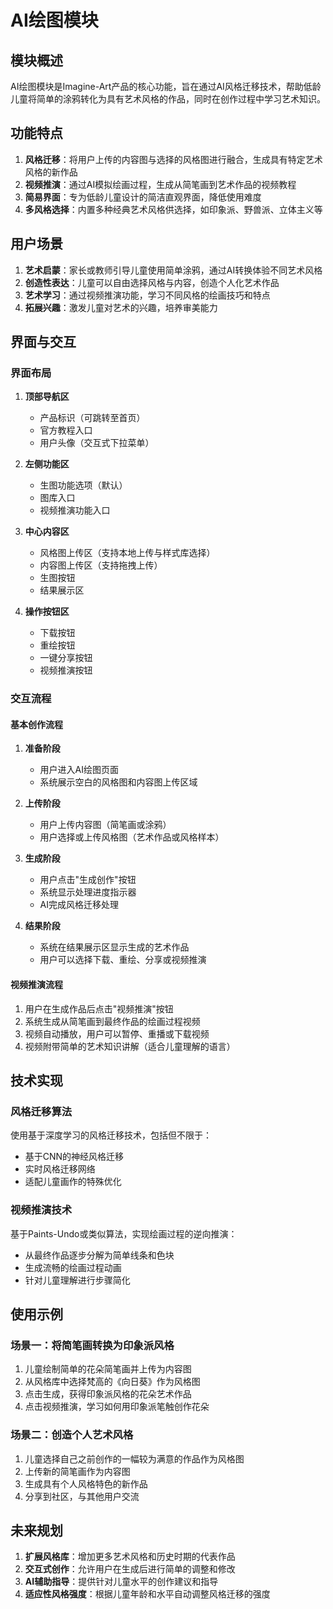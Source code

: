 # AI绘图模块

## 模块概述

AI绘图模块是Imagine-Art产品的核心功能，旨在通过AI风格迁移技术，帮助低龄儿童将简单的涂鸦转化为具有艺术风格的作品，同时在创作过程中学习艺术知识。

## 功能特点

1. **风格迁移**：将用户上传的内容图与选择的风格图进行融合，生成具有特定艺术风格的新作品
2. **视频推演**：通过AI模拟绘画过程，生成从简笔画到艺术作品的视频教程
3. **简易界面**：专为低龄儿童设计的简洁直观界面，降低使用难度
4. **多风格选择**：内置多种经典艺术风格供选择，如印象派、野兽派、立体主义等

## 用户场景

1. **艺术启蒙**：家长或教师引导儿童使用简单涂鸦，通过AI转换体验不同艺术风格
2. **创造性表达**：儿童可以自由选择风格与内容，创造个人化艺术作品
3. **艺术学习**：通过视频推演功能，学习不同风格的绘画技巧和特点
4. **拓展兴趣**：激发儿童对艺术的兴趣，培养审美能力

## 界面与交互

### 界面布局

1. **顶部导航区**

   - 产品标识（可跳转至首页）
   - 官方教程入口
   - 用户头像（交互式下拉菜单）

2. **左侧功能区**

   - 生图功能选项（默认）
   - 图库入口
   - 视频推演功能入口

3. **中心内容区**

   - 风格图上传区（支持本地上传与样式库选择）
   - 内容图上传区（支持拖拽上传）
   - 生图按钮
   - 结果展示区

4. **操作按钮区**
   - 下载按钮
   - 重绘按钮
   - 一键分享按钮
   - 视频推演按钮

### 交互流程

#### 基本创作流程

1. **准备阶段**

   - 用户进入AI绘图页面
   - 系统展示空白的风格图和内容图上传区域

2. **上传阶段**

   - 用户上传内容图（简笔画或涂鸦）
   - 用户选择或上传风格图（艺术作品或风格样本）

3. **生成阶段**

   - 用户点击"生成创作"按钮
   - 系统显示处理进度指示器
   - AI完成风格迁移处理

4. **结果阶段**
   - 系统在结果展示区显示生成的艺术作品
   - 用户可以选择下载、重绘、分享或视频推演

#### 视频推演流程

1. 用户在生成作品后点击"视频推演"按钮
2. 系统生成从简笔画到最终作品的绘画过程视频
3. 视频自动播放，用户可以暂停、重播或下载视频
4. 视频附带简单的艺术知识讲解（适合儿童理解的语言）

## 技术实现

### 风格迁移算法

使用基于深度学习的风格迁移技术，包括但不限于：

- 基于CNN的神经风格迁移
- 实时风格迁移网络
- 适配儿童画作的特殊优化

### 视频推演技术

基于Paints-Undo或类似算法，实现绘画过程的逆向推演：

- 从最终作品逐步分解为简单线条和色块
- 生成流畅的绘画过程动画
- 针对儿童理解进行步骤简化

## 使用示例

### 场景一：将简笔画转换为印象派风格

1. 儿童绘制简单的花朵简笔画并上传为内容图
2. 从风格库中选择梵高的《向日葵》作为风格图
3. 点击生成，获得印象派风格的花朵艺术作品
4. 点击视频推演，学习如何用印象派笔触创作花朵

### 场景二：创造个人艺术风格

1. 儿童选择自己之前创作的一幅较为满意的作品作为风格图
2. 上传新的简笔画作为内容图
3. 生成具有个人风格特色的新作品
4. 分享到社区，与其他用户交流

## 未来规划

1. **扩展风格库**：增加更多艺术风格和历史时期的代表作品
2. **交互式创作**：允许用户在生成后进行简单的调整和修改
3. **AI辅助指导**：提供针对儿童水平的创作建议和指导
4. **适应性风格强度**：根据儿童年龄和水平自动调整风格迁移的强度

